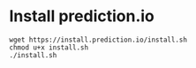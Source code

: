 
# Install prediction.io

    wget https://install.prediction.io/install.sh
    chmod u+x install.sh
    ./install.sh
